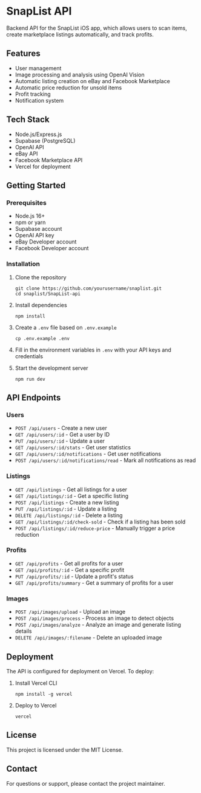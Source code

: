 # SnapList API

Backend API for the SnapList iOS app, which allows users to scan items, create marketplace listings automatically, and track profits.

## Features

- User management
- Image processing and analysis using OpenAI Vision
- Automatic listing creation on eBay and Facebook Marketplace
- Automatic price reduction for unsold items
- Profit tracking
- Notification system

## Tech Stack

- Node.js/Express.js
- Supabase (PostgreSQL)
- OpenAI API
- eBay API
- Facebook Marketplace API
- Vercel for deployment

## Getting Started

### Prerequisites

- Node.js 16+
- npm or yarn
- Supabase account
- OpenAI API key
- eBay Developer account
- Facebook Developer account

### Installation

1. Clone the repository
   ```
   git clone https://github.com/yourusername/snaplist.git
   cd snaplist/SnapList-api
   ```

2. Install dependencies
   ```
   npm install
   ```

3. Create a `.env` file based on `.env.example`
   ```
   cp .env.example .env
   ```

4. Fill in the environment variables in `.env` with your API keys and credentials

5. Start the development server
   ```
   npm run dev
   ```

## API Endpoints

### Users

- `POST /api/users` - Create a new user
- `GET /api/users/:id` - Get a user by ID
- `PUT /api/users/:id` - Update a user
- `GET /api/users/:id/stats` - Get user statistics
- `GET /api/users/:id/notifications` - Get user notifications
- `POST /api/users/:id/notifications/read` - Mark all notifications as read

### Listings

- `GET /api/listings` - Get all listings for a user
- `GET /api/listings/:id` - Get a specific listing
- `POST /api/listings` - Create a new listing
- `PUT /api/listings/:id` - Update a listing
- `DELETE /api/listings/:id` - Delete a listing
- `GET /api/listings/:id/check-sold` - Check if a listing has been sold
- `POST /api/listings/:id/reduce-price` - Manually trigger a price reduction

### Profits

- `GET /api/profits` - Get all profits for a user
- `GET /api/profits/:id` - Get a specific profit
- `PUT /api/profits/:id` - Update a profit's status
- `GET /api/profits/summary` - Get a summary of profits for a user

### Images

- `POST /api/images/upload` - Upload an image
- `POST /api/images/process` - Process an image to detect objects
- `POST /api/images/analyze` - Analyze an image and generate listing details
- `DELETE /api/images/:filename` - Delete an uploaded image

## Deployment

The API is configured for deployment on Vercel. To deploy:

1. Install Vercel CLI
   ```
   npm install -g vercel
   ```

2. Deploy to Vercel
   ```
   vercel
   ```

## License

This project is licensed under the MIT License.

## Contact

For questions or support, please contact the project maintainer. 
